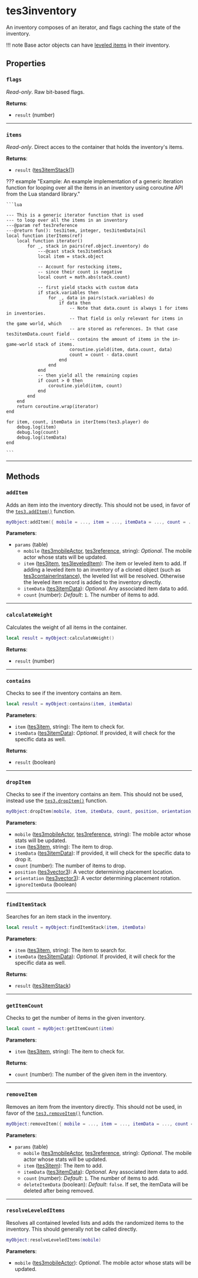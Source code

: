# tes3inventory
<div class="search_terms" style="display: none">tes3inventory, inventory</div>

<!---
	This file is autogenerated. Do not edit this file manually. Your changes will be ignored.
	More information: https://github.com/MWSE/MWSE/tree/master/docs
-->

An inventory composes of an iterator, and flags caching the state of the inventory.

!!! note
	Base actor objects can have [leveled items](./tes3leveledItem.md) in their inventory.


## Properties

### `flags`
<div class="search_terms" style="display: none">flags</div>

*Read-only*. Raw bit-based flags.

**Returns**:

* `result` (number)

***

### `items`
<div class="search_terms" style="display: none">items</div>

*Read-only*. Direct acces to the container that holds the inventory's items.

**Returns**:

* `result` ([tes3itemStack](../types/tes3itemStack.md)[])

??? example "Example: An example implementation of a generic iteration function for looping over all the items in an inventory using coroutine API from the Lua standard library."

	```lua
	
	--- This is a generic iterator function that is used
	--- to loop over all the items in an inventory
	---@param ref tes3reference
	---@return fun(): tes3item, integer, tes3itemData|nil
	local function iterItems(ref)
		local function iterator()
			for _, stack in pairs(ref.object.inventory) do
				---@cast stack tes3itemStack
				local item = stack.object
	
				-- Account for restocking items,
				-- since their count is negative
				local count = math.abs(stack.count)
	
				-- first yield stacks with custom data
				if stack.variables then
					for _, data in pairs(stack.variables) do
						if data then
							-- Note that data.count is always 1 for items in inventories.
							-- That field is only relevant for items in the game world, which
							-- are stored as references. In that case tes3itemData.count field
							-- contains the amount of items in the in-game-world stack of items.
							coroutine.yield(item, data.count, data)
							count = count - data.count
						end
					end
				end
				-- then yield all the remaining copies
				if count > 0 then
					coroutine.yield(item, count)
				end
			end
		end
		return coroutine.wrap(iterator)
	end
	
	for item, count, itemData in iterItems(tes3.player) do
		debug.log(item)
		debug.log(count)
		debug.log(itemData)
	end

	```

***

## Methods

### `addItem`
<div class="search_terms" style="display: none">additem, item</div>

Adds an item into the inventory directly. This should not be used, in favor of the [`tes3.addItem()`](https://mwse.github.io/MWSE/apis/tes3/#tes3additem) function.

```lua
myObject:addItem({ mobile = ..., item = ..., itemData = ..., count = ... })
```

**Parameters**:

* `params` (table)
	* `mobile` ([tes3mobileActor](../types/tes3mobileActor.md), [tes3reference](../types/tes3reference.md), string): *Optional*. The mobile actor whose stats will be updated.
	* `item` ([tes3item](../types/tes3item.md), [tes3leveledItem](../types/tes3leveledItem.md)): The item or leveled item to add. If adding a leveled item to an inventory of a cloned object (such as [tes3containerInstance](../types/tes3containerInstance.md)), the leveled list will be resolved. Otherwise the leveled item record is added to the inventory directly.
	* `itemData` ([tes3itemData](../types/tes3itemData.md)): *Optional*. Any associated item data to add.
	* `count` (number): *Default*: `1`. The number of items to add.

***

### `calculateWeight`
<div class="search_terms" style="display: none">calculateweight</div>

Calculates the weight of all items in the container.

```lua
local result = myObject:calculateWeight()
```

**Returns**:

* `result` (number)

***

### `contains`
<div class="search_terms" style="display: none">contains</div>

Checks to see if the inventory contains an item.

```lua
local result = myObject:contains(item, itemData)
```

**Parameters**:

* `item` ([tes3item](../types/tes3item.md), string): The item to check for.
* `itemData` ([tes3itemData](../types/tes3itemData.md)): *Optional*. If provided, it will check for the specific data as well.

**Returns**:

* `result` (boolean)

***

### `dropItem`
<div class="search_terms" style="display: none">dropitem</div>

Checks to see if the inventory contains an item. This should not be used, instead use the [`tes3.dropItem()`](https://mwse.github.io/MWSE/apis/tes3/#tes3dropitem) function.

```lua
myObject:dropItem(mobile, item, itemData, count, position, orientation, ignoreItemData)
```

**Parameters**:

* `mobile` ([tes3mobileActor](../types/tes3mobileActor.md), [tes3reference](../types/tes3reference.md), string): The mobile actor whose stats will be updated.
* `item` ([tes3item](../types/tes3item.md), string): The item to drop.
* `itemData` ([tes3itemData](../types/tes3itemData.md)): If provided, it will check for the specific data to drop it.
* `count` (number): The number of items to drop.
* `position` ([tes3vector3](../types/tes3vector3.md)): A vector determining placement location.
* `orientation` ([tes3vector3](../types/tes3vector3.md)): A vector determining placement rotation.
* `ignoreItemData` (boolean)

***

### `findItemStack`
<div class="search_terms" style="display: none">finditemstack, itemstack</div>

Searches for an item stack in the inventory.

```lua
local result = myObject:findItemStack(item, itemData)
```

**Parameters**:

* `item` ([tes3item](../types/tes3item.md), string): The item to search for.
* `itemData` ([tes3itemData](../types/tes3itemData.md)): *Optional*. If provided, it will check for the specific data as well.

**Returns**:

* `result` ([tes3itemStack](../types/tes3itemStack.md))

***

### `getItemCount`
<div class="search_terms" style="display: none">getitemcount, itemcount</div>

Checks to get the number of items in the given inventory.

```lua
local count = myObject:getItemCount(item)
```

**Parameters**:

* `item` ([tes3item](../types/tes3item.md), string): The item to check for.

**Returns**:

* `count` (number): The number of the given item in the inventory.

***

### `removeItem`
<div class="search_terms" style="display: none">removeitem, item</div>

Removes an item from the inventory directly. This should not be used, in favor of the [`tes3.removeItem()`](https://mwse.github.io/MWSE/apis/tes3/#tes3removeitem) function.

```lua
myObject:removeItem({ mobile = ..., item = ..., itemData = ..., count = ..., deleteItemData = ... })
```

**Parameters**:

* `params` (table)
	* `mobile` ([tes3mobileActor](../types/tes3mobileActor.md), [tes3reference](../types/tes3reference.md), string): *Optional*. The mobile actor whose stats will be updated.
	* `item` ([tes3item](../types/tes3item.md)): The item to add.
	* `itemData` ([tes3itemData](../types/tes3itemData.md)): *Optional*. Any associated item data to add.
	* `count` (number): *Default*: `1`. The number of items to add.
	* `deleteItemData` (boolean): *Default*: `false`. If set, the itemData will be deleted after being removed.

***

### `resolveLeveledItems`
<div class="search_terms" style="display: none">resolveleveleditems</div>

Resolves all contained leveled lists and adds the randomized items to the inventory. This should generally not be called directly.

```lua
myObject:resolveLeveledItems(mobile)
```

**Parameters**:

* `mobile` ([tes3mobileActor](../types/tes3mobileActor.md)): *Optional*. The mobile actor whose stats will be updated.

